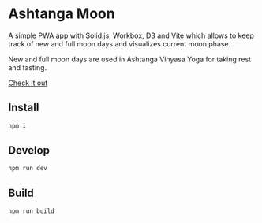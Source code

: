 # Ashtanga Moon

A simple PWA app with Solid.js, Workbox, D3 and Vite which allows to keep track of new and full moon days and visualizes current moon phase.

New and full moon days are used in Ashtanga Vinyasa Yoga for taking rest and fasting.

[Check it out](https://ashtangamoon.org)

## Install

```bash
npm i
```

## Develop

```bash
npm run dev
```

## Build

```bash
npm run build
```
